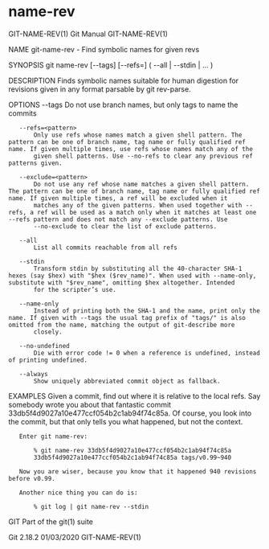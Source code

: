  # name-rev 
GIT-NAME-REV(1)                                                                                   Git Manual                                                                                  GIT-NAME-REV(1)

NAME
       git-name-rev - Find symbolic names for given revs

SYNOPSIS
       git name-rev [--tags] [--refs=<pattern>]
                      ( --all | --stdin | <commit-ish>... )

DESCRIPTION
       Finds symbolic names suitable for human digestion for revisions given in any format parsable by git rev-parse.

OPTIONS
       --tags
           Do not use branch names, but only tags to name the commits

       --refs=<pattern>
           Only use refs whose names match a given shell pattern. The pattern can be one of branch name, tag name or fully qualified ref name. If given multiple times, use refs whose names match any of the
           given shell patterns. Use --no-refs to clear any previous ref patterns given.

       --exclude=<pattern>
           Do not use any ref whose name matches a given shell pattern. The pattern can be one of branch name, tag name or fully qualified ref name. If given multiple times, a ref will be excluded when it
           matches any of the given patterns. When used together with --refs, a ref will be used as a match only when it matches at least one --refs pattern and does not match any --exclude patterns. Use
           --no-exclude to clear the list of exclude patterns.

       --all
           List all commits reachable from all refs

       --stdin
           Transform stdin by substituting all the 40-character SHA-1 hexes (say $hex) with "$hex ($rev_name)". When used with --name-only, substitute with "$rev_name", omitting $hex altogether. Intended
           for the scripter’s use.

       --name-only
           Instead of printing both the SHA-1 and the name, print only the name. If given with --tags the usual tag prefix of "tags/" is also omitted from the name, matching the output of git-describe more
           closely.

       --no-undefined
           Die with error code != 0 when a reference is undefined, instead of printing undefined.

       --always
           Show uniquely abbreviated commit object as fallback.

EXAMPLES
       Given a commit, find out where it is relative to the local refs. Say somebody wrote you about that fantastic commit 33db5f4d9027a10e477ccf054b2c1ab94f74c85a. Of course, you look into the commit, but
       that only tells you what happened, but not the context.

       Enter git name-rev:

           % git name-rev 33db5f4d9027a10e477ccf054b2c1ab94f74c85a
           33db5f4d9027a10e477ccf054b2c1ab94f74c85a tags/v0.99~940

       Now you are wiser, because you know that it happened 940 revisions before v0.99.

       Another nice thing you can do is:

           % git log | git name-rev --stdin

GIT
       Part of the git(1) suite

Git 2.18.2                                                                                        01/03/2020                                                                                  GIT-NAME-REV(1)

